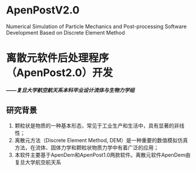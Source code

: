 # ApenPostV2.0
Numerical Simulation of Particle Mechanics and Post-processing Software Development Based on Discrete Element Method

# 离散元软件后处理程序 （ApenPost2.0）开发
***——复旦大学航空航天系本科毕业设计流体与生物力学组***
## 研究背景
1. 颗粒状是物质的一种基本形态，常见于工业生产和生活中，具有显著的非线性；
2. 离散元方法（Discrete Element Method, DEM）是一种重要的数值模拟仿真方法，在流体、固体力学和颗粒状物质力学中有着广泛的应用；
3. 本软件主要基于ApenDem和ApenPost1.0两款软件。离散元软件ApenDem由复旦大学航空航天系
